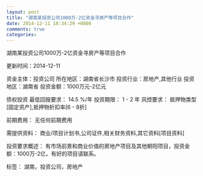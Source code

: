 ```yaml
---
layout: post
title: "湖南某投资公司1000万-2亿资金寻房产等项目合作"
date: 2014-12-11 18:34:29 +0800
comments: true
categories: 
---
```

湖南某投资公司1000万-2亿资金寻房产等项目合作



更新时间：2014-12-11

资金主体：投资公司
所在地区：湖南省长沙市
投资行业：房地产,其他行业
投资地区：湖南省
投资金额：1000万元-2亿元

债权投资
最低回报要求：
                            14.5 %/年
                                                                                投资期限：
                            1 - 2 年
                                                                                                                                        风控要求：
                            抵押物类型[固定资产],抵押物折扣率[6 - 8折]

前期费用：
无任何前期费用

需提供资料：
商业/项目计划书,公司证件,相关财务资料,其它资料[项目资料]

投资要求概述：
有市场前景和商业价值的房地产项目及其他朝阳项目，投资金额：1000万-2亿，有好的项目请联系。

标签：
湖南，投资公司，房地产

